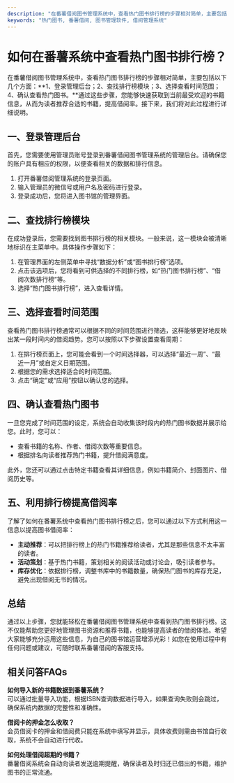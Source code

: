 ```yaml
---
description: "在番薯借阅图书管理系统中，查看热门图书排行榜的步骤相对简单，主要包括以下几个方面：**1、登录管理后台；2、查找排行榜模块；3、选择查看时间范围；4、确认查看热门图书。**通过这些步骤，您能够快速获取到当前最受欢迎的书籍信息，从而为读者推荐合适的书籍，提高借阅率。接下来，我们将对此过程进行详细说明。"
keywords: "热门图书, 番薯借阅, 图书管理软件, 借阅管理系统"
---
```

# 如何在番薯系统中查看热门图书排行榜？

在番薯借阅图书管理系统中，查看热门图书排行榜的步骤相对简单，主要包括以下几个方面：**1、登录管理后台；2、查找排行榜模块；3、选择查看时间范围；4、确认查看热门图书。**通过这些步骤，您能够快速获取到当前最受欢迎的书籍信息，从而为读者推荐合适的书籍，提高借阅率。接下来，我们将对此过程进行详细说明。

## 一、登录管理后台

首先，您需要使用管理员账号登录到番薯借阅图书管理系统的管理后台。请确保您的账户具有相应的权限，以便查看相关的数据和排行信息。

1. 打开番薯借阅管理系统的登录页面。
2. 输入管理员的微信号或用户名及密码进行登录。
3. 登录成功后，您将进入图书馆的管理界面。

## 二、查找排行榜模块

在成功登录后，您需要找到图书排行榜的相关模块。一般来说，这一模块会被清晰地标识在主菜单中。具体操作步骤如下：

1. 在管理界面的左侧菜单中寻找“数据分析”或“图书排行榜”选项。
2. 点击该选项后，您将看到可供选择的不同排行榜，如“热门图书排行榜”、“借阅次数排行榜”等。
3. 选择“热门图书排行榜”，进入查看详情。

## 三、选择查看时间范围

查看热门图书排行榜通常可以根据不同的时间范围进行筛选，这样能够更好地反映出某一段时间内的借阅趋势。您可以按照以下步骤设置查看周期：

1. 在排行榜页面上，您可能会看到一个时间选择器，可以选择“最近一周”、“最近一月”或自定义日期范围。
2. 根据您的需求选择适合的时间范围。
3. 点击“确定”或“应用”按钮以确认您的选择。

## 四、确认查看热门图书

一旦您完成了时间范围的设定，系统会自动收集该时段内的热门图书数据并展示给您。此时，您可以：

- 查看书籍的名称、作者、借阅次数等重要信息。
- 根据排名向读者推荐热门书籍，提升借阅满意度。

此外，您还可以通过点击特定书籍查看其详细信息，例如书籍简介、封面图片、借阅历史等。

## 五、利用排行榜提高借阅率

了解了如何在番薯系统中查看热门图书排行榜之后，您可以通过以下方式利用这一信息以提高图书借阅率：

- **主动推荐**：可以把排行榜上的热门书籍推荐给读者，尤其是那些信息不太丰富的读者。
- **活动策划**：基于热门书籍，策划相关的阅读活动或讨论会，吸引读者参与。
- **库存优化**：依据排行榜，调整书库中的书籍数量，确保热门图书的库存充足，避免出现借阅无书的情况。

## 总结

通过以上步骤，您就能轻松在番薯借阅图书管理系统中查看到热门图书排行榜。这不仅能帮助您更好地管理图书资源和推荐书籍，也能够提高读者的借阅体验。希望大家能够充分运用这些信息，为自己的图书馆运营增添光彩！如您在使用过程中有任何问题或建议，可随时联系番薯借阅的客服支持。

## 相关问答FAQs

**如何导入新的书籍数据到番薯系统？**  
可以通过批量导入功能，根据ISBN查询数据进行导入，如果查询失败则会跳过，确保系统内数据的完整性和准确性。

**借阅卡的押金怎么收取？**  
会员借阅卡的押金和借阅费只能在系统中填写并显示，具体收费则需由书馆自行收取，系统不会自动进行代收。

**如何处理借阅超期的书籍？**  
番薯借阅系统会自动向读者发送逾期提醒，确保读者及时归还已借出的书籍，维护图书的正常流通。

